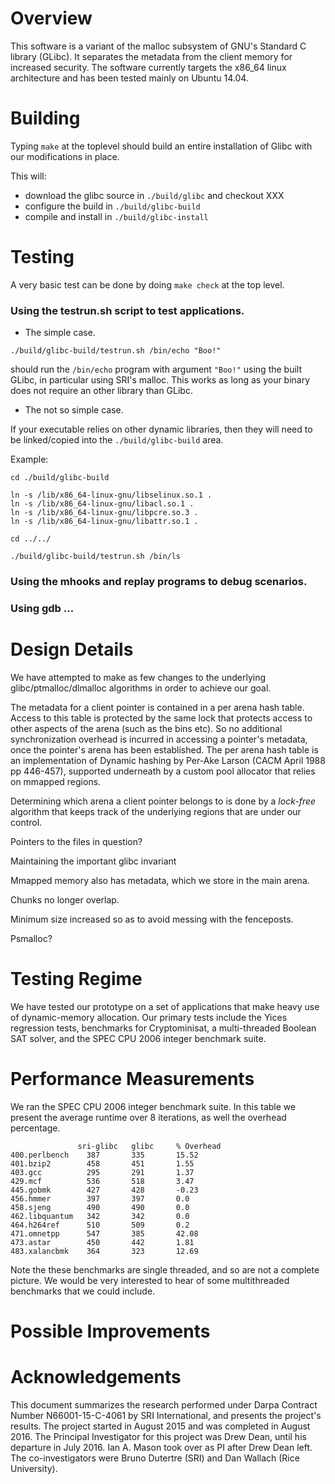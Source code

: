 


# Overview

This software is a variant of the malloc subsystem of GNU's Standard C
library (GLibc).  It separates the metadata from the client memory for
increased security.  The software currently targets the x86_64 linux
architecture and has been tested mainly on Ubuntu 14.04.


#  Building

Typing `make` at the toplevel should build an entire installation
of Glibc with our modifications in place. 

This will:

* download the glibc source in `./build/glibc` and checkout XXX
* configure the build in `./build/glibc-build`
* compile and install in `./build/glibc-install`


# Testing 

A very basic test can be done by doing `make check` at the top level.

### Using the testrun.sh script to test applications.

* The simple case. 
```
./build/glibc-build/testrun.sh /bin/echo "Boo!"
```
should run the `/bin/echo` program with argument `"Boo!"` using the
built GLibc, in particular using SRI's malloc. This works as
long as your binary does not require an other library than GLibc.

* The not so simple case.

If your executable relies on other dynamic libraries, then they will
need to be linked/copied into the `./build/glibc-build` area. 

Example:
```
cd ./build/glibc-build

ln -s /lib/x86_64-linux-gnu/libselinux.so.1 .
ln -s /lib/x86_64-linux-gnu/libacl.so.1 .
ln -s /lib/x86_64-linux-gnu/libpcre.so.3 .
ln -s /lib/x86_64-linux-gnu/libattr.so.1 .

cd ../../

./build/glibc-build/testrun.sh /bin/ls
```



### Using the mhooks and replay programs to debug scenarios.

### Using gdb ...


# Design Details

We have attempted to make as few changes to the underlying
glibc/ptmalloc/dlmalloc algorithms in order to achieve our
goal.

The metadata for a client pointer is contained in a per arena hash table.
Access to this table is protected by the same lock that protects access
to other aspects of the arena (such as the bins etc). So no additional
synchronization overhead is incurred in accessing a pointer's metadata,
once the pointer's arena has been established.
The per arena hash table is an implementation of Dynamic hashing
by Per-Ake Larson (CACM April 1988 pp 446-457), supported underneath
by a custom pool allocator that relies on mmapped regions.

Determining which arena a client pointer belongs to is done by
a *lock-free* algorithm that keeps track of the underlying
regions that are under our control.



Pointers to the files in question?

Maintaining the important glibc invariant

Mmapped memory also has metadata, which we store in the main arena.

Chunks no longer overlap.

Minimum size increased so as to avoid messing with the fenceposts.

Psmalloc?

# Testing Regime

We have tested our prototype on a set of applications that
make heavy use of dynamic-memory allocation. Our primary tests include
the Yices regression tests, benchmarks for Cryptominisat, a
multi-threaded Boolean SAT solver, and the SPEC CPU 2006 integer
benchmark suite.  


# Performance Measurements

We ran the SPEC CPU 2006 integer benchmark suite. In this table we present the 
average runtime over 8 iterations, as well the overhead percentage.
```
               sri-glibc   glibc     % Overhead
400.perlbench    387       335       15.52 
401.bzip2        458       451       1.55 
403.gcc          295       291       1.37 
429.mcf          536       518       3.47 
445.gobmk        427       428       -0.23 
456.hmmer        397       397       0.0 
458.sjeng        490       490       0.0 
462.libquantum   342       342       0.0 
464.h264ref      510       509       0.2 
471.omnetpp      547       385       42.08 
473.astar        450       442       1.81 
483.xalancbmk    364       323       12.69 
```
Note the these benchmarks are single threaded, and so are not a complete picture.
We would be very interested to hear of some multithreaded benchmarks that we could
include.

# Possible Improvements


# Acknowledgements

This document summarizes the research performed under Darpa Contract
Number N66001-15-C-4061 by SRI International, and presents the
project's results. The project started in August 2015 and was
completed in August 2016. The Principal Investigator for this project
was Drew Dean, until his departure in July 2016. Ian A. Mason took
over as PI after Drew Dean left. The co-investigators were Bruno
Dutertre (SRI) and Dan Wallach (Rice University).
